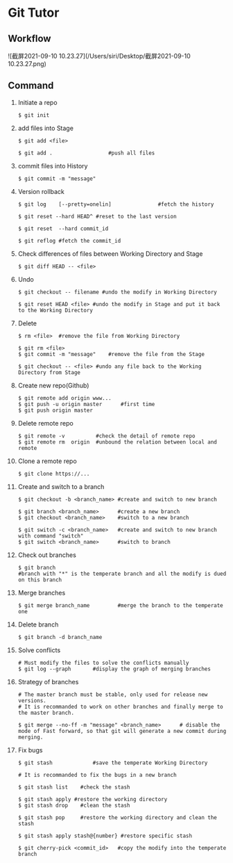 # Git Tutor

## Workflow

![截屏2021-09-10 10.23.27](/Users/siri/Desktop/截屏2021-09-10 10.23.27.png)

## Command

1. Initiate a repo

   ```
   $ git init
   ```

2. add files into Stage

   ```
   $ git add <file>
   
   $ git add .					#push all files
   ```

3. commit files into History

   ```
   $ git commit -m "message"
   ```

4. Version rollback

   ```
   $ git log	[--pretty=onelin]				#fetch the history
   
   $ git reset --hard HEAD^	#reset to the last version
   
   $ git reset	--hard commit_id
   
   $ git reflog	#fetch the commit_id 
   ```

5. Check differences of files between Working Directory and Stage

   ```
   $ git diff HEAD -- <file>
   ```

6. Undo

   ```
   $ git checkout -- filename #undo the modify in Working Directory
   
   $ git reset HEAD <file> #undo the modify in Stage and put it back to the Working Directory
   ```

7. Delete

   ```
   $ rm <file>	#remove the file from Working Directory
   
   $ git rm <file> 
   $ git commit -m "message"	#remove the file from the Stage
   
   $ git checkout -- <file> #undo any file back to the Working Directory from Stage 
   ```

8. Create new repo(Github)

   ```
   $ git remote add origin www...
   $ git push -u origin master		#first time
   $ git push origin master
   ```

9. Delete remote repo

   ```
   $ git remote -v			#check the detail of remote repo
   $ git remote rm	origin	#unbound the relation between local and remote
   ```

10. Clone a remote repo

    ```
    $ git clone https://...
    ```

11. Create and switch to a branch

    ```
    $ git checkout -b <branch_name>	#create and switch to new branch
    
    $ git branch <branch_name> 		#create a new branch
    $ git checkout <branch_name>	#switch to a new branch
    
    $ git switch -c <branch_name>	#create and switch to new branch with command "switch"
    $ git switch <branch_name>		#switch to branch
    ```

12. Check out branches

    ```
    $ git branch
    #branch with "*" is the temperate branch and all the modify is dued on this branch
    ```

13. Merge branches

    ```
    $ git merge branch_name		 	#merge the branch to the temperate one
    ```

14. Delete branch

    ```
    $ git branch -d branch_name
    ```

15. Solve conflicts

    ```
    # Must modify the files to solve the conflicts manually
    $ git log --graph		#display the graph of merging branches
    ```

16. Strategy of branches

    ```
    # The master branch must be stable, only used for release new versions.
    # It is recommanded to work on other branches and finally merge to the master branch.
    
    $ git merge --no-ff -m "message" <branch_name>		# disable the mode of Fast forward, so that git will generate a new commit during merging.
    ```

17. Fix bugs

    ```
    $ git stash				#save the temperate Working Directory
    
    # It is recommanded to fix the bugs in a new branch
    
    $ git stash list 	#check the stash
    
    $ git stash apply #restore the working directory
    $ git stash drop 	#clean the stash
    
    $ git stash pop 	#restore the working directory and clean the stash
    
    $ git stash apply stash@{number} #restore specific stash
    
    $ git cherry-pick <commit_id>	#copy the modify into the temperate branch
    ```

    

    